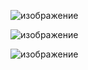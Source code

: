 ![изображение](https://user-images.githubusercontent.com/63126813/166119205-d3a65e98-6075-44ab-a4db-624d779bb3de.png)

![изображение](https://user-images.githubusercontent.com/63126813/166119214-24d62b14-c06d-4f99-b627-3a96ddfaf2ae.png)

![изображение](https://user-images.githubusercontent.com/63126813/166119246-96d90af3-d489-4eb4-9bdd-2604f8cc67b4.png)
